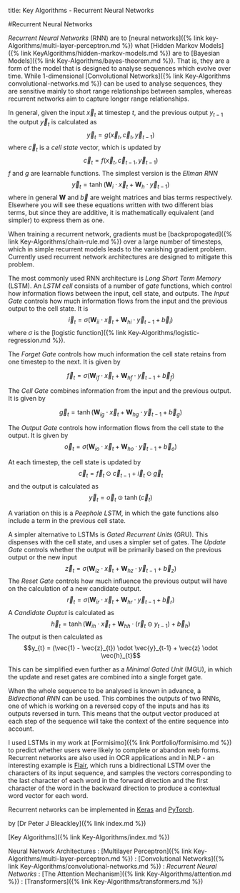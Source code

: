title: Key Algorithms - Recurrent Neural Networks

#Recurrent Neural Networks

*Recurrent Neural Networks* (RNN) are to [neural networks]({% link key-Algorithms/multi-layer-perceptron.md %}) what [Hidden Markov Models]({% link KeyAlgorithms/hidden-markov-models.md %}) are to [Bayesian Models]({% link Key-Algorithms/bayes-theorem.md %}). That is, they are a form of the model that is designed to analyse sequences which evolve over time. While 1-dimensional [Convolutional Networks]({% link Key-Algorithms convolutional-networks.md %}) can be used to analyse sequences, they are sensitive mainly to short range relationships between samples, whereas recurrent networks aim to capture longer range relationships.

In general, given the input $\vec{x}_{t}$ at timestep $t$, and the previous output $y_{t-1}$
the output $\vec{y}_{t}$ is calculated as
$$\vec{y}_{t} = g(\vec{x}_{t}, \vec{c}_{t}, \vec{y}_{t-1})$$
where  $\vec{c}_{t}$ is a *cell state* vector, which is updated by
$$\vec{c}_{t} = f(\vec{x}_{t}, \vec{c}_{t-1}, \vec{y}_{t-1})$$
$f$ and $g$ are learnable functions. The simplest version is the *Ellman RNN*
$$\vec{y}_{t} = \tanh(\mathbf{W}_{i} \cdot \vec{x}_{t} + \mathbf{W}_{h} \cdot \vec{y}_{t-1})$$
where in general $\mathbf{W}$ and $\vec{b}$ are weight matrices and bias terms respectively. Elsewhere you will see these equations written with two different bias terms, but since they are additive, it is mathematically equivalent (and simpler) to express them as one.

When training a recurrent network, gradients must be [backpropogated]({% link Key-Algorithms/chain-rule.md %}) over a large number of timesteps, which in simple recurrent models leads to the vanishing gradient problem. Currently used recurrent network architectures are designed to mitigate this problem.

The most commonly used RNN architecture is *Long Short Term Memory* (LSTM). An *LSTM cell* consists of a number of *gate* functions, which control how information flows between the input, cell state, and outputs. The *Input Gate* controls how much information flows from the input and the previous output to the cell state. It is 
$$\vec{i}_{t} = \sigma(\mathbf{W}_{ii} \cdot \vec{x}_{t} + \mathbf{W}_{hi} \cdot \vec{y}_{t-1} + \vec{b}_{i})$$
where $\sigma$ is the [logistic function]({% link Key-Algorithms/logistic-regression.md %}).

The *Forget Gate* controls how much information the cell state retains from one timestep to the next. It is given by 

$$\vec{f}_{t} = \sigma(\mathbf{W}_{if} \cdot \vec{x}_{t} + \mathbf{W}_{hf} \cdot \vec{y}_{t-1} + \vec{b}_{f})$$

The *Cell Gate* combines information from the input and the previous output. It is given by

$$\vec{g}_{t} = \tanh(\mathbf{W}_{ig} \cdot \vec{x}_{t} + \mathbf{W}_{hg} \cdot \vec{y}_{t-1} + \vec{b}_{g})$$

The *Output Gate* controls how information flows from the cell state to the output. It is given by 
$$\vec{o}_{t} = \sigma(\mathbf{W}_{io} \cdot \vec{x}_{t} + \mathbf{W}_{ho} \cdot \vec{y}_{t-1} + \vec{b}_{o})$$ 

At each timestep, the cell state is updated by 
$$\vec{c}_{t} = \vec{f}_{t} \odot \vec{c}_{t-1} + \vec{i}_{t} \odot \vec{g}_{t}$$
and the output is calculated as 
$$\vec{y}_{t} = \vec{o}_{t} \odot \tanh(\vec{c}_{t})$$

A variation on this is a *Peephole LSTM*, in which the gate functions also include a term in the previous cell state. 

A simpler alternative to LSTMs is *Gated Recurrent Units* (GRU). This dispenses with the cell state, and uses a simpler set of gates. The *Update Gate* controls whether the output will be primarily based on the previous output or the new input
$$\vec{z}_{t} = \sigma(\mathbf{W}_{iz} \cdot \vec{x}_{t} + \mathbf{W}_{hz} \cdot \vec{y}_{t-1} + \vec{b}_{z})$$
The *Reset Gate* controls how much influence the previous output will have on the calculation of a new candidate output.
$$\vec{r}_{t} = \sigma(\mathbf{W}_{ir} \cdot \vec{x}_{t} + \mathbf{W}_{hr} \cdot \vec{y}_{t-1} + \vec{b}_{r})$$
A *Candidate Ouptut* is calculated as 
$$\vec{h}_{t} = \tanh(\mathbf{W}_{ih} \cdot \vec{x}_{t} + \mathbf{W}_{hh} \cdot (\vec{r}_{t} \odot y_{t-1}) + \vec{b}_{h})$$
The output is then calculated as
$$y_{t} = (\vec{1} - \vec{z}_{t}) \odot \vec{y}_{t-1} + \vec{z} \odot \vec{h}_{t}$$

This can be simplified even further as a *Minimal Gated Unit* (MGU), in which the update and reset gates are combined into a single forget gate.

When the whole sequence to be analysed is known in advance, a *Bidirectional RNN* can be used. This combines the outputs of two RNNs, one of which is working on a reversed copy of the inputs and has its outputs reversed in turn. This means that the output vector produced at each step of the sequence will take the context of the entire sequence into account.

I used LSTMs in my work at [Formisimo]({% link Portfolio/formisimo.md %}) to predict whether users were likely to complete or abandon web forms. Recurrent networks are also used in OCR applications and in NLP - an interesting example is [Flair](https://huggingface.co/flair), which runs a bidirectional LSTM over the characters of its input sequence, and samples the vectors corresponding to the last character of each word in the forward direction and the first character of the word in the backward direction to produce a contextual word vector for each word.

Recurrent networks can be implemented in [Keras](https://keras.io/api/layers/recurrent_layers/) and [PyTorch](https://pytorch.org/docs/stable/nn.html#recurrent-layers).

by [Dr Peter J Bleackley]({% link index.md %})

[Key Algorithms]({% link Key-Algorithms/index.md %})

Neural Network Architectures
: [Multilayer Perceptron]({% link Key-Algorithms/multi-layer-perceptron.md %})
: [Convolutional Networks]({% link Key-Algorithms/convolutional-networks.md %})
: *Recurrent Neural Networks*
: [The Attention Mechanism]({% link Key-Algorithms/attention.md %})
: [Transformers]({% link Key-Algorithms/transformers.md %})
